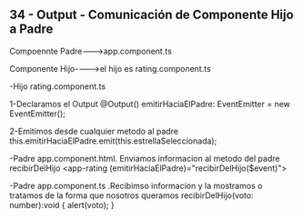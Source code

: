 ## 34 - Output - Comunicación de Componente Hijo a Padre
Compoennte Padre--->app.component.ts

Componente Hijo---->el hijo es rating.component.ts

-Hijo rating.component.ts

  1-Declaramos el Output
       @Output() emitirHaciaElPadre: EventEmitter<number> = new EventEmitter<number>();

  2-Emitimos desde cualquier metodo al padre
        this.emitirHaciaElPadre.emit(this.estrellaSeleccionada);

-Padre app.component.html. Enviamos informacion al metodo del padre recibirDelHijo
        <app-rating (emitirHaciaElPadre)="recibirDelHijo($event)"></app-rating>

-Padre app.component.ts .Recibimso informacion y la mostramos o tratamos de la forma que nosotros queramos
        recibirDelHijo(voto: number):void {
          alert(voto);
        }


